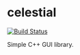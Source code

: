 # celestial
[![Build Status](https://ci.appveyor.com/api/projects/status/c6gukxuqpiu8mwy0?svg=true)](https://ci.appveyor.com/project/reworks/celestial)

Simple C++ GUI library.